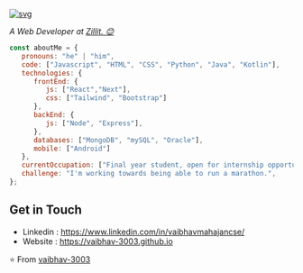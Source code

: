 

[![svg](https://user-images.githubusercontent.com/105808552/229148225-fcadec8a-e2c5-4820-9eaa-75ebc581881a.svg)](#)

<p><em>A Web Developer at <a href="https://zillit.com/">Zillit. 😊</br>
</em></p>


```javascript
const aboutMe = {
   pronouns: "he" | "him",
   code: ["Javascript", "HTML", "CSS", "Python", "Java", "Kotlin"],
   technologies: {
      frontEnd: {
         js: ["React","Next"],
         css: ["Tailwind", "Bootstrap"]
      },
      backEnd: {
         js: ["Node", "Express"],
      },
      databases: ["MongoDB", "mySQL", "Oracle"],
      mobile: ["Android"]
   },
   currentOccupation: ["Final year student, open for internship opportunities"],
   challenge: "I'm working towards being able to run a marathon.",
};
```
## Get in Touch
- Linkedin : https://www.linkedin.com/in/vaibhavmahajancse/
- Website : https://vaibhav-3003.github.io

⭐️ From [vaibhav-3003](https://github.com/vaibhav-3003)
